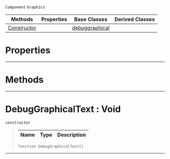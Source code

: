  `Component` `Graphics`



|Methods|Properties|Base Classes|Derived Classes|
|---|---|---|---|
|[ Constructor](debuggraphicaltext.md#debuggraphicaltext-void)| |[debuggraphical](debuggraphical.md)| |


 #  Properties


---  
 #  Methods


---  
 #  DebugGraphicalText : Void

 `constructor`

> 
> |Name|Type|Description|
> |---|---|---|
> ```TS:Nada
> function DebugGraphicalText()
> ``` 


---  
 

 
